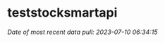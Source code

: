
<!-- README.md is generated from README.Rmd. Please edit that file -->

# teststocksmartapi

*Date of most recent data pull: 2023-07-10 06:34:15*

